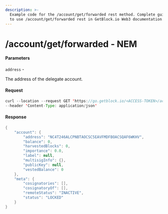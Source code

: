 ```yaml
---
description: >-
  Example code for the /account/get/forwarded rest method. Сomplete guide on how
  to use /account/get/forwarded rest in GetBlock.io Web3 documentation.
---
```


# /account/get/forwarded - NEM

#### Parameters

`address` -

The address of the delegate account.

#### Request

```java
curl --location --request GET 'https://go.getblock.io/<ACCESS-TOKEN>/account/get/forwarded?address=NC4T246ALCPNBTAOCSC5EAVFMDFBOACSQAF6WKHV' \
--header 'Content-Type: application/json'
```

#### Response

```java
{
    "account": {
        "address": "NC4T246ALCPNBTAOCSC5EAVFMDFBOACSQAF6WKHV",
        "balance": 0,
        "harvestedBlocks": 0,
        "importance": 0.0,
        "label": null,
        "multisigInfo": {},
        "publicKey": null,
        "vestedBalance": 0
    },
    "meta": {
        "cosignatories": [],
        "cosignatoryOf": [],
        "remoteStatus": "INACTIVE",
        "status": "LOCKED"
    }
}
```
